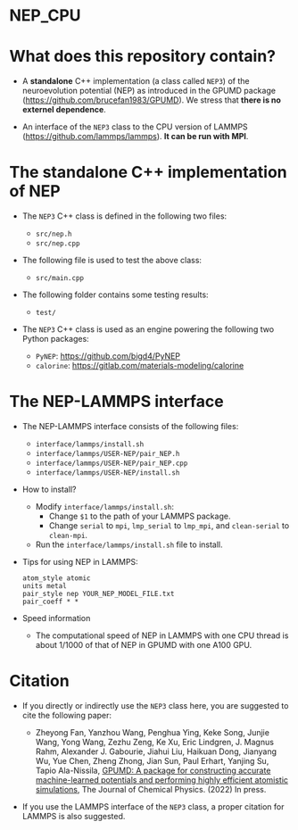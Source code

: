 # NEP_CPU

# What does this repository contain?

* A **standalone** C++ implementation (a class called `NEP3`) of the neuroevolution potential (NEP) as introduced in the GPUMD package (https://github.com/brucefan1983/GPUMD). We stress that **there is no externel dependence**.

* An interface of the `NEP3` class to the CPU version of LAMMPS (https://github.com/lammps/lammps). **It can be run with MPI**.

# The standalone C++ implementation of NEP

* The `NEP3` C++ class is defined in the following two files:
  * `src/nep.h`
  * `src/nep.cpp`
  
* The following file is used to test the above class:
  * `src/main.cpp`
  
* The following folder contains some testing results:
  * `test/`
  
* The `NEP3` C++ class is used as an engine powering the following two Python packages:
  * `PyNEP`: https://github.com/bigd4/PyNEP
  * `calorine`: https://gitlab.com/materials-modeling/calorine
  
# The NEP-LAMMPS interface

* The NEP-LAMMPS interface consists of the following files:
  * `interface/lammps/install.sh`
  * `interface/lammps/USER-NEP/pair_NEP.h`
  * `interface/lammps/USER-NEP/pair_NEP.cpp`
  * `interface/lammps/USER-NEP/install.sh`
  
* How to install?
  * Modify `interface/lammps/install.sh`:
    * Change `$1` to the path of your LAMMPS package.
    * Change `serial` to `mpi`, `lmp_serial` to `lmp_mpi`, and `clean-serial` to `clean-mpi`.
  * Run the `interface/lammps/install.sh` file to install.
  
* Tips for using NEP in LAMMPS:
  ```
  atom_style atomic
  units metal
  pair_style nep YOUR_NEP_MODEL_FILE.txt
  pair_coeff * *
  ```

* Speed information
  * The computational speed of NEP in LAMMPS with one CPU thread is about 1/1000 of that of NEP in GPUMD with one A100 GPU.

# Citation

* If you directly or indirectly use the `NEP3` class here, you are suggested to cite the following paper:

  * Zheyong Fan, Yanzhou Wang, Penghua Ying, Keke Song, Junjie Wang, Yong Wang, Zezhu Zeng, Ke Xu, Eric Lindgren, J. Magnus Rahm, Alexander J. Gabourie, Jiahui Liu, Haikuan Dong, Jianyang Wu, Yue Chen, Zheng Zhong, Jian Sun, Paul Erhart, Yanjing Su, Tapio Ala-Nissila,
[GPUMD: A package for constructing accurate machine-learned potentials and performing highly efficient atomistic simulations](https://doi.org/10.1063/5.0106617), The Journal of Chemical Physics. (2022) In press.

* If you use the LAMMPS interface of the `NEP3` class, a proper citation for LAMMPS is also suggested. 

